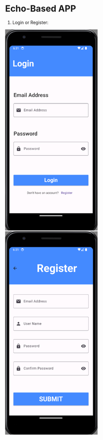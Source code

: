 # Echo-Based APP
1) Login or Register:
<img src="https://github.com/AbanoubGamalll/Echo-Based-Cardiac-Function-Assessment/blob/main/Media/Login.png" width="300"/>
<img src="https://github.com/AbanoubGamalll/Echo-Based-Cardiac-Function-Assessment/blob/main/Media/Register.png" width="300"/>
